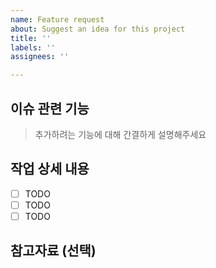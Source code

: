 ```yaml
---
name: Feature request
about: Suggest an idea for this project
title: ''
labels: ''
assignees: ''

---
```


## 이슈 관련 기능
> 추가하려는 기능에 대해 간결하게 설명해주세요

## 작업 상세 내용

- [ ] TODO
- [ ] TODO
- [ ] TODO

## 참고자료 (선택)
